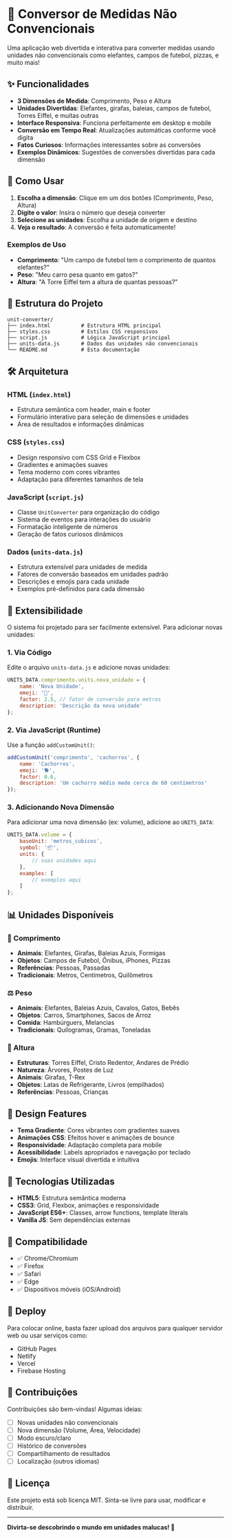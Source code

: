 # 🦣 Conversor de Medidas Não Convencionais

Uma aplicação web divertida e interativa para converter medidas usando unidades não convencionais como elefantes, campos de futebol, pizzas, e muito mais!

## ✨ Funcionalidades

- **3 Dimensões de Medida**: Comprimento, Peso e Altura
- **Unidades Divertidas**: Elefantes, girafas, baleias, campos de futebol, Torres Eiffel, e muitas outras
- **Interface Responsiva**: Funciona perfeitamente em desktop e mobile
- **Conversão em Tempo Real**: Atualizações automáticas conforme você digita
- **Fatos Curiosos**: Informações interessantes sobre as conversões
- **Exemplos Dinâmicos**: Sugestões de conversões divertidas para cada dimensão

## 🚀 Como Usar

1. **Escolha a dimensão**: Clique em um dos botões (Comprimento, Peso, Altura)
2. **Digite o valor**: Insira o número que deseja converter
3. **Selecione as unidades**: Escolha a unidade de origem e destino
4. **Veja o resultado**: A conversão é feita automaticamente!

### Exemplos de Uso

- **Comprimento**: "Um campo de futebol tem o comprimento de quantos elefantes?"
- **Peso**: "Meu carro pesa quanto em gatos?"
- **Altura**: "A Torre Eiffel tem a altura de quantas pessoas?"

## 📁 Estrutura do Projeto

```
unit-converter/
├── index.html          # Estrutura HTML principal
├── styles.css          # Estilos CSS responsivos
├── script.js           # Lógica JavaScript principal
├── units-data.js       # Dados das unidades não convencionais
└── README.md           # Esta documentação
```

## 🛠️ Arquitetura

### HTML (`index.html`)
- Estrutura semântica com header, main e footer
- Formulário interativo para seleção de dimensões e unidades
- Área de resultados e informações dinâmicas

### CSS (`styles.css`)
- Design responsivo com CSS Grid e Flexbox
- Gradientes e animações suaves
- Tema moderno com cores vibrantes
- Adaptação para diferentes tamanhos de tela

### JavaScript (`script.js`)
- Classe `UnitConverter` para organização do código
- Sistema de eventos para interações do usuário
- Formatação inteligente de números
- Geração de fatos curiosos dinâmicos

### Dados (`units-data.js`)
- Estrutura extensível para unidades de medida
- Fatores de conversão baseados em unidades padrão
- Descrições e emojis para cada unidade
- Exemplos pré-definidos para cada dimensão

## 🎯 Extensibilidade

O sistema foi projetado para ser facilmente extensível. Para adicionar novas unidades:

### 1. Via Código
Edite o arquivo `units-data.js` e adicione novas unidades:

```javascript
UNITS_DATA.comprimento.units.nova_unidade = {
    name: 'Nova Unidade',
    emoji: '🎯',
    factor: 2.5, // fator de conversão para metros
    description: 'Descrição da nova unidade'
};
```

### 2. Via JavaScript (Runtime)
Use a função `addCustomUnit()`:

```javascript
addCustomUnit('comprimento', 'cachorros', {
    name: 'Cachorros',
    emoji: '🐕',
    factor: 0.6,
    description: 'Um cachorro médio mede cerca de 60 centímetros'
});
```

### 3. Adicionando Nova Dimensão
Para adicionar uma nova dimensão (ex: volume), adicione ao `UNITS_DATA`:

```javascript
UNITS_DATA.volume = {
    baseUnit: 'metros_cubicos',
    symbol: '📦',
    units: {
        // suas unidades aqui
    },
    examples: [
        // exemplos aqui
    ]
};
```

## 📊 Unidades Disponíveis

### 🏃 Comprimento
- **Animais**: Elefantes, Girafas, Baleias Azuis, Formigas
- **Objetos**: Campos de Futebol, Ônibus, iPhones, Pizzas
- **Referências**: Pessoas, Passadas
- **Tradicionais**: Metros, Centímetros, Quilômetros

### ⚖️ Peso
- **Animais**: Elefantes, Baleias Azuis, Cavalos, Gatos, Bebês
- **Objetos**: Carros, Smartphones, Sacos de Arroz
- **Comida**: Hambúrguers, Melancias
- **Tradicionais**: Quilogramas, Gramas, Toneladas

### 📐 Altura
- **Estruturas**: Torres Eiffel, Cristo Redentor, Andares de Prédio
- **Natureza**: Árvores, Postes de Luz
- **Animais**: Girafas, T-Rex
- **Objetos**: Latas de Refrigerante, Livros (empilhados)
- **Referências**: Pessoas, Crianças

## 🎨 Design Features

- **Tema Gradiente**: Cores vibrantes com gradientes suaves
- **Animações CSS**: Efeitos hover e animações de bounce
- **Responsividade**: Adaptação completa para mobile
- **Acessibilidade**: Labels apropriados e navegação por teclado
- **Emojis**: Interface visual divertida e intuitiva

## 🔧 Tecnologias Utilizadas

- **HTML5**: Estrutura semântica moderna
- **CSS3**: Grid, Flexbox, animações e responsividade
- **JavaScript ES6+**: Classes, arrow functions, template literals
- **Vanilla JS**: Sem dependências externas

## 📱 Compatibilidade

- ✅ Chrome/Chromium
- ✅ Firefox
- ✅ Safari
- ✅ Edge
- ✅ Dispositivos móveis (iOS/Android)

## 🚀 Deploy

Para colocar online, basta fazer upload dos arquivos para qualquer servidor web ou usar serviços como:

- GitHub Pages
- Netlify
- Vercel
- Firebase Hosting

## 🤝 Contribuições

Contribuições são bem-vindas! Algumas ideias:

- [ ] Novas unidades não convencionais
- [ ] Nova dimensão (Volume, Área, Velocidade)
- [ ] Modo escuro/claro
- [ ] Histórico de conversões
- [ ] Compartilhamento de resultados
- [ ] Localização (outros idiomas)

## 📄 Licença

Este projeto está sob licença MIT. Sinta-se livre para usar, modificar e distribuir.

---

**Divirta-se descobrindo o mundo em unidades malucas! 🎉**